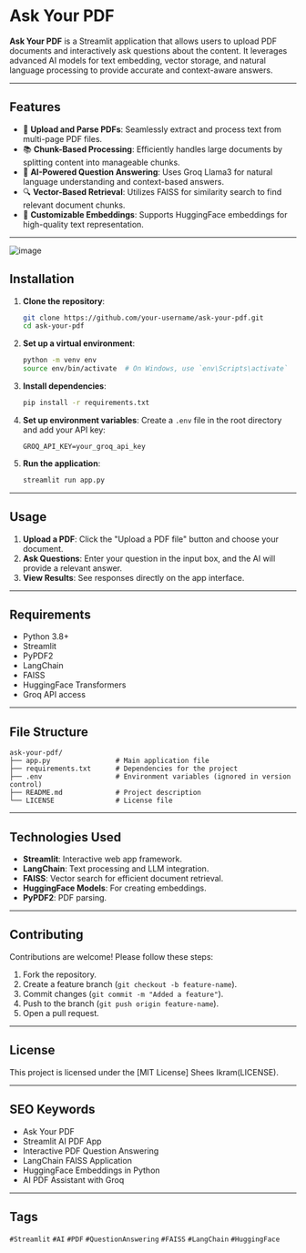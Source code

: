 # Ask Your PDF

**Ask Your PDF** is a Streamlit application that allows users to upload PDF documents and interactively ask questions about the content. It leverages advanced AI models for text embedding, vector storage, and natural language processing to provide accurate and context-aware answers.

---

## Features
- 📄 **Upload and Parse PDFs**: Seamlessly extract and process text from multi-page PDF files.
- 📚 **Chunk-Based Processing**: Efficiently handles large documents by splitting content into manageable chunks.
- 🤖 **AI-Powered Question Answering**: Uses Groq Llama3 for natural language understanding and context-based answers.
- 🔍 **Vector-Based Retrieval**: Utilizes FAISS for similarity search to find relevant document chunks.
- 🚀 **Customizable Embeddings**: Supports HuggingFace embeddings for high-quality text representation.

---
![image](https://github.com/user-attachments/assets/bf277b3d-8ddf-4fb9-9031-229ffbfcf343)

## Installation

1. **Clone the repository**:
   ```bash
   git clone https://github.com/your-username/ask-your-pdf.git
   cd ask-your-pdf
   ```

2. **Set up a virtual environment**:
   ```bash
   python -m venv env
   source env/bin/activate  # On Windows, use `env\Scripts\activate`
   ```

3. **Install dependencies**:
   ```bash
   pip install -r requirements.txt
   ```

4. **Set up environment variables**:
   Create a `.env` file in the root directory and add your API key:
   ```
   GROQ_API_KEY=your_groq_api_key
   ```

5. **Run the application**:
   ```bash
   streamlit run app.py
   ```

---

## Usage
1. **Upload a PDF**: Click the "Upload a PDF file" button and choose your document.
2. **Ask Questions**: Enter your question in the input box, and the AI will provide a relevant answer.
3. **View Results**: See responses directly on the app interface.

---

## Requirements
- Python 3.8+
- Streamlit
- PyPDF2
- LangChain
- FAISS
- HuggingFace Transformers
- Groq API access

---

## File Structure
```
ask-your-pdf/
├── app.py                # Main application file
├── requirements.txt      # Dependencies for the project
├── .env                  # Environment variables (ignored in version control)
├── README.md             # Project description
└── LICENSE               # License file
```

---

## Technologies Used
- **Streamlit**: Interactive web app framework.
- **LangChain**: Text processing and LLM integration.
- **FAISS**: Vector search for efficient document retrieval.
- **HuggingFace Models**: For creating embeddings.
- **PyPDF2**: PDF parsing.

---

## Contributing
Contributions are welcome! Please follow these steps:
1. Fork the repository.
2. Create a feature branch (`git checkout -b feature-name`).
3. Commit changes (`git commit -m "Added a feature"`).
4. Push to the branch (`git push origin feature-name`).
5. Open a pull request.

---

## License
This project is licensed under the [MIT License] Shees Ikram(LICENSE).

---

## SEO Keywords
- Ask Your PDF
- Streamlit AI PDF App
- Interactive PDF Question Answering
- LangChain FAISS Application
- HuggingFace Embeddings in Python
- AI PDF Assistant with Groq

---

## Tags
`#Streamlit` `#AI` `#PDF` `#QuestionAnswering` `#FAISS` `#LangChain` `#HuggingFace`
